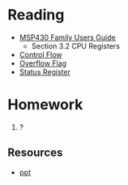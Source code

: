 # Reading
- [MSP430 Family Users Guide](/382/datasheets/msp430_msp430x2xx_family_users_guide.pdf)
    - Section 3.2 CPU Registers
- [Control Flow](http://en.wikipedia.org/wiki/Control_flow)
- [Overflow Flag](http://en.wikipedia.org/wiki/Overflow_flag)
- [Status Register](https://en.wikipedia.org/wiki/Status_register)

# Homework

1. ?

## Resources

- [ppt](Lsn26-27.pptx)
